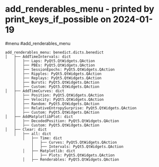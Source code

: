 add_renderables_menu - printed by print_keys_if_possible on 2024-01-19
===================================================================================================
#menu #add_renderables_menu

    add_renderables_menu: benedict.dicts.benedict
	│   ├── AddTimeIntervals: dict
		│   ├── Laps: PyQt5.QtWidgets.QAction
		│   ├── PBEs: PyQt5.QtWidgets.QAction
		│   ├── SessionEpochs: PyQt5.QtWidgets.QAction
		│   ├── Ripples: PyQt5.QtWidgets.QAction
		│   ├── Replays: PyQt5.QtWidgets.QAction
		│   ├── Bursts: PyQt5.QtWidgets.QAction
		│   ├── Custom: PyQt5.QtWidgets.QAction
	│   ├── AddTimeCurves: dict
		│   ├── Position: PyQt5.QtWidgets.QAction
		│   ├── Velocity: PyQt5.QtWidgets.QAction
		│   ├── Random: PyQt5.QtWidgets.QAction
		│   ├── RelativeEntropySurprise: PyQt5.QtWidgets.QAction
		│   ├── Custom: PyQt5.QtWidgets.QAction
	│   ├── AddMatplotlibPlot: dict
		│   ├── DecodedPosition: PyQt5.QtWidgets.QAction
		│   ├── Custom: PyQt5.QtWidgets.QAction
	│   ├── Clear: dict
		│   ├── all: dict
			│   ├── Time: dict
				│   ├── Curves: PyQt5.QtWidgets.QAction
				│   ├── Intervals: PyQt5.QtWidgets.QAction
			│   ├── Matplotlib: dict
				│   ├── Plots: PyQt5.QtWidgets.QAction
			│   ├── Renderables: PyQt5.QtWidgets.QAction
